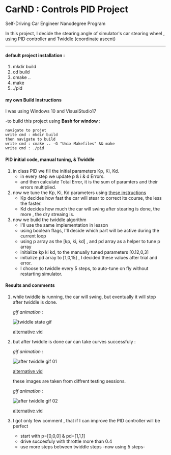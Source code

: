 # CarND : Controls PID Project
Self-Driving Car Engineer Nanodegree Program

In this project, I decide the stearing angle of simulator's car stearing wheel , using PID controller and Twiddle (coordinate ascent)

---
#### default project installation :
1. mkdir build
2. cd build
3. cmake ..
4. make
5. ./pid 

#### my own Build Instructions
I was using Windows 10 and VisualStudio17

-to build this project using **Bash for window** :

    navigate to projet
    write cmd : mkdir build
    then navigate to build
    write cmd : cmake .. -G "Unix Makefiles" && make
    write cmd : ./pid 

#### PID initial code, manual tuning, & Twiddle

1. in class PID we fill the initial parameters Kp, Ki, Kd.
   * in every step we update p & i & d Errors.
   * and then calculate Total Error, it is the sum of paramters and their errors multiplied.
2. now we tune the Kp, Ki, Kd parameters using [these instructions](https://udacity-reviews-uploads.s3.amazonaws.com/_attachments/41330/1493863065/pid_control_document.pdf#%5B%7B%22num%22%3A37%2C%22gen%22%3A0%7D%2C%7B%22name%22%3A%22XYZ%22%7D%2C56.7%2C785.3%2C0%5D)
   * Kp decides how fast the car will stear to correct its course, the less the faster.
   * Kd decides how much the car will swing after stearing is done, the more , the dry streaing is.
3. now we build the twiddle algorithm 
   * I'll use the same implementation in lesson
   * using boolean flags, I'll decide which part will be active during the current loop
   * using p array as the [kp, ki, kd] , and pd array as a helper to tune p array
   * initialize kp ki kd, to the manually tuned parameters [0.12,0,3]
   * initialize pd array to [1,0,15] , I decided these values after trial and error.
   * I choose to twiddle every 5 steps, to auto-tune on fly without restarting simulator.

#### Results and comments

1. while twiddle is running, the car will swing, but eventually it will stop after twiddle is done.
   
   *gif animation :*
   
   ![twiddle state gif](https://github.com/anasmatic/CarND-Term2-project4-PID-Control/blob/master/res/t00.gif)
   
    [alternative vid](https://github.com/anasmatic/CarND-Term2-project4-PID-Control/tree/master/res/t00.mp4)
2. but after twiddle is done car can take curves successfuly :
   
   *gif animation :*
   
   ![after twiddle gif 01](https://github.com/anasmatic/CarND-Term2-project4-PID-Control/blob/master/res/t01.gif)
   
   [alternative vid](https://github.com/anasmatic/CarND-Term2-project4-PID-Control/tree/master/res/t01.mp4)
   
   
   these images are taken from diffrent testing sessions.
   
   *gif animation :*
   
   ![after twiddle gif 02](https://github.com/anasmatic/CarND-Term2-project4-PID-Control/blob/master/res/t02.gif)
   
   [alternative vid](https://github.com/anasmatic/CarND-Term2-project4-PID-Control/tree/master/res/t02.mp4)


3. I got only few comment , that if I can improve the PID controller will be perfect
   * start with p=[0,0,0] & pd=[1,1,1]
   * drive succesfuly with throttle more than 0.4
   * use more steps between twiddle steps -now using 5 steps-

